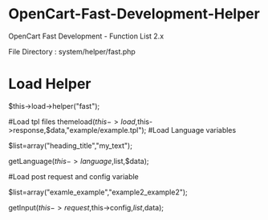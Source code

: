 # OpenCart-Fast-Development-Helper
OpenCart Fast Development - Function List 2.x

File Directory : system/helper/fast.php

# Load Helper 
$this->load->helper("fast");

#Load  tpl files
themeload($this->load,$this->response,$data,"example/example.tpl");
#Load Language variables

$list=array("heading_title","my_text");

getLanguage($this->language,$list,$data);

#Load post request and config variable

$list=array("examle_example","example2_example2");

getInput($this->request,$this->config,$list,$data);





